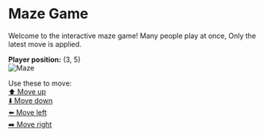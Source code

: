 # Maze Game  
Welcome to the interactive maze game! Many people play at once, Only the latest move is applied.

**Player position:** (3, 5)  
![Maze](https://recognize-instructor-criteria-other.trycloudflare.com/images/pos_3_5.png?t=1760508003363)

Use these to move:  
[⬆️ Move up](https://recognize-instructor-criteria-other.trycloudflare.com/move/3_5_w)  
[⬇️ Move down](https://recognize-instructor-criteria-other.trycloudflare.com/move/3_5_s)  
[⬅️ Move left](https://recognize-instructor-criteria-other.trycloudflare.com/move/3_5_a)  
[➡️ Move right](https://recognize-instructor-criteria-other.trycloudflare.com/move/3_5_d)
